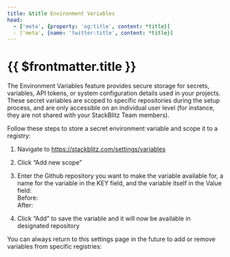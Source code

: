 ```yaml
---
title: &title Environment Variables
head:
  - ['meta', {property: 'og:title', content: *title}] 
  - ['meta', {name: 'twitter:title', content: *title}]
---
```


# {{ $frontmatter.title }}

The Environment Variables feature provides secure storage for secrets, variables, API tokens, or system configuration details used in your projects. These secret variables are scoped to specific repositories during the setup process, and are only accessible on an individual user level (for instance, they are not shared with your StackBlitz Team members). 

Follow these steps to store a secret environment variable and scope it to a registry:

1. Navigate to https://stackblitz.com/settings/variables 
2. Click “Add new scope”
3. Enter the Github repository you want to make the variable available for, a name for the variable in the KEY field, and the variable itself in the Value field:
<br>Before:
<br>After:

4. Click “Add” to save the variable and it will now be available in designated repository

You can always return to this settings page in the future to add or remove variables from specific registries:



